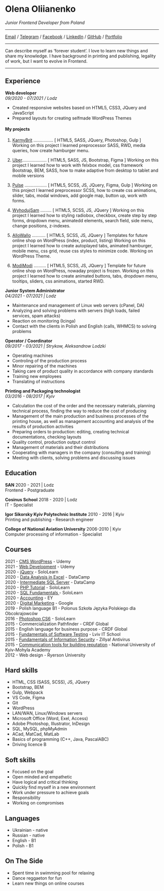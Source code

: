 # Olena Oliianenko

_Junior Frontend Developer from Poland_ <br>

***

[Email](mailto:felangelena@gmail.com) / [Telegram](https://telegram.me/felangelena) / [Facebook](https://www.facebook.com/felangelena/) / [LinkedIn](https://www.linkedin.com/in/felangelena) / [GitHub](https://github.com/felangelena) / [Portfolio](https://felangelena.000webhostapp.com/)

***

Can describe myself as ‘forever student’. I love to learn new things and share my knowledge. 
I have background in printing and publishing, legality of work, but I want to evolve in Frontend. 

***

## Experience
**Web developer**<br>
*09/2020 - 07/2021 / Lodz*
- Created responsive websites based on HTML5, CSS3, JQuery and JavaScript
- Prepared layouts for creating selfmade WordPress Themes

#### My projects
1. [KarmyBrit](https://movie.karmybrit.pl) ................ [ HTML5, SASS, JQuery, Photoshop, Gulp ]    
Working on this project I learned preprocessor SASS, RWD, media queries, how create hamburger menu.
    
2. [Uber](https://felangelena.000webhostapp.com/Uber/).................... [ HTML5, SASS, JS, Bootstrap, Figma ]
Working on this project I learned how to work with felxbox model, css framework Bootstrap, BEM, SASS, how to make adaptive from desktop to tablet and mobile versions
    
3. [Pulse](https://felangelena.000webhostapp.com/Pulse/) .................. [ HTML5, SCSS, JS, JQuery, Figma, Gulp ]
Working on this project I learned preprocessor SCSS, how to create css animations, slider, tabs, modal windows, add google map, button up, work with forms.
    
4. [WyhodujSam](https://felangelena.000webhostapp.com/WyhodujSam/) ......... [ HTML5, SCSS, JS, JQuery ]
Working on this project I learned how to styling radiobox, checkbox, create step by step forms, dropdown menu, animatedd elements, search field, side menu, change positions, z-indexes.
    
5. [AlloWallo](https://felangelena.000webhostapp.com/AlloWallo/) ........... [ HTML5, SCSS, JS, JQuery ] 
Templates for future online shop on WordPress (index, product, listing)
Working on this project I learned how to create autoplayed tabs, animated hamburger, mobile menu, css grid, reuse css styles to minimize code. Working on WordPress Theme.
    
6. [ModiModi](https://felangelena.000webhostapp.com/ModiModi/) .......... [ HTML5, SCSS, JS, JQuery ] 
Template for future online shop on WordPress, nowaday project is frozen.
Working on this project I learned how to create animated buttons, tabs, dropdown menu, tooltips, sliders, css animations, started RWD. 

**Junior System Administrator**<br>
*04/2021 - 07/2021 | Lodz*
- Maintenance and management of Linux web servers (cPanel, DA)
- Analyzing and solving problems with servers (high loads, failed services, spam attacks)
- Reaction on monitoring (Icinga)
- Contact with the clients in Polish and English (calls, WHMCS) to solving problems

**Operator / Coordinator**<br>
*09/2017 - 03/2021 | Strykow, Aleksandrow Lodzki*
- Operating machines
- Controling of the production process
- Minor repairing of the machines
- Taking care of product quality in accordance with company standards
- Training new employees
- Translating of instructions

**Printing and Packaging technologist**<br>
*03/2016 - 08/2017 | Kyiv*
- Calculation the cost of the order and the necessary materials, planning technical process, finding the way to reduce the cost of producing
- Management of the main production and business processes of the printing house, as well as management accounting and analysis of the results of production activities
- Preparing orders to production: editing, creating technical documentations, checking layouts
- Quality control, production output control
- Management of materials and their distributions
- Cooperating with managers in the company (consulting and training)
- Meeting with clients, solving problems and discussing issues

## Education

**SAN** 2020 - 2021 | Lodz<br>
Frontend - Postgraduate

**Cosinus School** 2018 - 2020 | Lodz<br>
IT - Specialist

**Igor Sikorsky Kyiv Polytechnic Institute** 2010 - 2016 | Kyiv<br>
Printing and publishing - Research engineer

**College of National Aviation University** 2006-2010 | Kyiv<br>
Computer processing of information - Specialist

## Courses

2021 - [CMS WordPress](https://www.udemy.com/certificate/UC-d67596f4-a477-464a-a245-c1a58a07e513/) - Udemy<br>
2021 - [Web Development](https://www.udemy.com/certificate/UC-fee43bfc-c9bb-4ce2-a9ec-13494738e59e/) - Udemy<br>
2020 - [jQuery](https://www.sololearn.com/Certificate/1082-645994/pdf/) - SoloLearn<br>
2020 - [Data Analysis in Excel](https://www.datacamp.com/statement-of-accomplishment/course/07edecef5a01bbdbb3270168e5453da731abaf27) - DataCamp<br>
2020 - [Intermediate SQL Server](https://www.datacamp.com/statement-of-accomplishment/course/069ba42672c063ea939c8fe17ff566c3fab80ef5) - DataCamp<br>
2020 - [PHP Tutorial](https://www.sololearn.com/Certificate/1059-645994/pdf/?mode=download) - SoloLearn<br>
2020 - [SQL Fundamentals ](https://www.sololearn.com/Certificate/1060-645994/pdf/?mode=download) - SoloLearn<br>
2020 - [Accounting](https://courses.prometheus.org.ua:18090/downloads/2b9a3191365d496c83cb392f2c941dd5/Certificate.pdf) - EY<br>
2020 - [Digital Marketing](https://learndigital.withgoogle.com/digitalworkshop-ua/validate-certificate-code) - Google<br>
2019 - Polish language B1 - Polonus Szkoła Języka Polskiego dla Obcokrajowców <br>
2016 - [Photoshop CS6](http://www.sololearn.com/Profile/645994/) - SoloLearn<br>
2015 - Commercialization Pathfinder - CRDF Global<br>
2015 - English language for business purpose - CRDF Global<br>
2015 - [Fundamentals of Software Testing](http://courses.prometheus.org.ua:18090/downloads/9015ab30c21042b99572280a25404b27/Certificate.pdf) - Lviv IT School<br>
2015 - [Fundamentals of Information Security](http://edx.prometheus.org.ua:18090/downloads/629afa0e925f47dd9d5ce45f09524d17/Certificate.pdf) - Zillya! Antivirus<br>
2015 - [Communication tools for building reputation](http://courses.prometheus.org.ua:18090/downloads/f6de5eebf58744058f842b1f336867df/Certificate.pdf) - National University of Kyiv-Mohyla Academy<br>
2012 - Web design - Ryerson University<br>

## Hard skills
- HTML, CSS (SASS, SCSS), JS, JQuery
- Bootstrap, BEM
- Gulp, Webpack
- VS Code, Figma
- Git
- WordPress
- LAN/WAN, Linux/Windows servers
- Microsoft Office (Word, Exel, Access)
- Adobe Photoshop, Illustrator, InDesign
- SQL, MySQL, phpMyAdmin
- ACad, MatCad, MatLab
- Basics of programming (C++, Java, PascalABC)
- Driving licence B

## Soft skills

- Focused on the goal
- Open minded and empathetic
- Have logical and critical thinking
- Quickly find myself in a new environment
- Work under pressure to achieve goals
- Responsibility
- Working on compromises

## Languages

- Ukrainian - native
- Russian - native
- English - B1
- Polish - B1

## On The Side
- Spent time in swimming pool for relaxing
- Dance reggaeton for fun
- Learn new things on online courses
